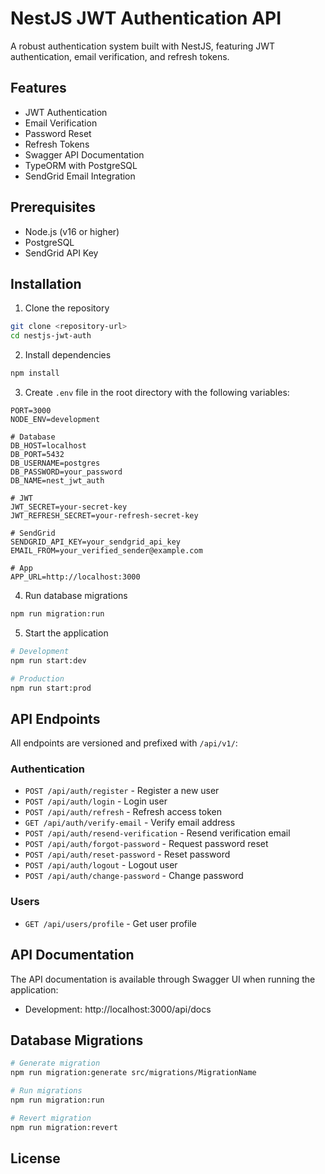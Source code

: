 

# NestJS JWT Authentication API

A robust authentication system built with NestJS, featuring JWT authentication, email verification, and refresh tokens.

## Features

- JWT Authentication
- Email Verification
- Password Reset
- Refresh Tokens
- Swagger API Documentation
- TypeORM with PostgreSQL
- SendGrid Email Integration

## Prerequisites

- Node.js (v16 or higher)
- PostgreSQL
- SendGrid API Key

## Installation

1. Clone the repository
```bash
git clone <repository-url>
cd nestjs-jwt-auth
```

2. Install dependencies
```bash
npm install
```

3. Create `.env` file in the root directory with the following variables:
```env
PORT=3000
NODE_ENV=development

# Database
DB_HOST=localhost
DB_PORT=5432
DB_USERNAME=postgres
DB_PASSWORD=your_password
DB_NAME=nest_jwt_auth

# JWT
JWT_SECRET=your-secret-key
JWT_REFRESH_SECRET=your-refresh-secret-key

# SendGrid
SENDGRID_API_KEY=your_sendgrid_api_key
EMAIL_FROM=your_verified_sender@example.com

# App
APP_URL=http://localhost:3000
```

4. Run database migrations
```bash
npm run migration:run
```

5. Start the application
```bash
# Development
npm run start:dev

# Production
npm run start:prod
```

## API Endpoints
All endpoints are versioned and prefixed with `/api/v1/`:


### Authentication
- `POST /api/auth/register` - Register a new user
- `POST /api/auth/login` - Login user
- `POST /api/auth/refresh` - Refresh access token
- `GET /api/auth/verify-email` - Verify email address
- `POST /api/auth/resend-verification` - Resend verification email
- `POST /api/auth/forgot-password` - Request password reset
- `POST /api/auth/reset-password` - Reset password
- `POST /api/auth/logout` - Logout user
- `POST /api/auth/change-password` - Change password

### Users
- `GET /api/users/profile` - Get user profile

## API Documentation

The API documentation is available through Swagger UI when running the application:
- Development: http://localhost:3000/api/docs



## Database Migrations

```bash
# Generate migration
npm run migration:generate src/migrations/MigrationName

# Run migrations
npm run migration:run

# Revert migration
npm run migration:revert
```

## License

